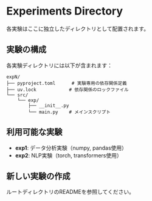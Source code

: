 # Experiments Directory

各実験はここに独立したディレクトリとして配置されます。

## 実験の構成

各実験ディレクトリには以下が含まれます：

```
expN/
├── pyproject.toml      # 実験専用の依存関係定義
├── uv.lock            # 依存関係のロックファイル
└── src/
    └── exp/
        ├── __init__.py
        └── main.py    # メインスクリプト
```

## 利用可能な実験

- **exp1**: データ分析実験（numpy, pandas使用）
- **exp2**: NLP実験（torch, transformers使用）

## 新しい実験の作成

ルートディレクトリのREADMEを参照してください。